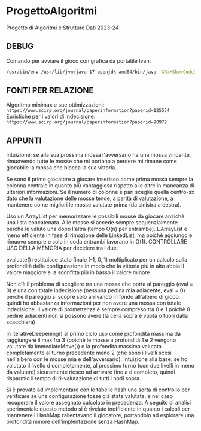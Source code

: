 # ProgettoAlgoritmi
Progetto di Algoritmi e Strutture Dati 2023-24

## DEBUG
Comando per avviare il gioco con grafica da portatile Ivan:
```bash
/usr/bin/env /usr/lib/jvm/java-17-openjdk-amd64/bin/java -XX:+ShowCodeDetailsInExceptionMessages -cp /home/ivan/.config/Code/User/workspaceStorage/8e146f0cc4710eb650eb9badd0eb4402/redhat.java/jdt_ws/Unibo_c8ba3648/bin connectx.CXGame 6 7 4 connectx.PojamDesi.PojamDesi connectx.L1.L1
```

## FONTI PER RELAZIONE
Algoritmo minimax e sue ottimizzazioni:  
`https://www.scirp.org/journal/paperinformation?paperid=125554`
Euristiche per i valori di indecisione:  
`https://www.scirp.org/journal/paperinformation?paperid=90972`

## APPUNTI
Intuizione: se alla sua prossima mossa l'avversario ha una mossa vincente, rimuovendo tutte le mosse che mi portano a perdere mi rimane come giocabile la mossa che blocca la sua vittoria.

Se sono il primo giocatore a giocare inserisco come prima mossa sempre la colonna centrale in quanto più vantaggiosa rispetto alle altre in mancanza di ulteriori informazioni. Se il numero di colonne è pari sceglie quella centro-sx dato che la valutazione delle mosse tende, a parità di valutazione, a mantenere come migliori le mosse valutate prima (da sinistra a destra).

Uso un ArrayList per memorizzare le possibili mosse da giocare anzichè una lista concatenata. Alle mosse si accede sempre sequenzialmente perchè le valuto una dopo l'altra (tempo O(n) per entrambe). L'ArrayList è meno efficiente in fase di rimozione delle LinkedList, ma poichè aggiungo e rimuovo sempre e solo in coda entrambi lavorano in O(1). CONTROLLARE USO DELLA MEMORIA per decidere tra i due.

evaluate() restituisce stato finale (-1, 0, 1) moltiplicato per un calcolo sulla profondità della configurazione in modo che la vittoria più in alto abbia il valore maggiore e la sconfitta più in basso il valore minore

Non c'è il problema di scegliere tra una mossa che porta al pareggio (eval = 0) e una con totale indecisione (nessuna pedina mia adiacente, eval = 0) perchè il pareggio si scopre solo arrivando in fondo all'albero di gioco, quindi ho abbastanza informazioni per non avere una mossa con totale indecisione.
Il valore di promettenza è sempre compreso tra 0 e 1 poichè 8 pedine adiacenti non si possono avere (la cella sopra è vuota o fuori dalla scacchiera)

In iterativeDeepening() al primo ciclo uso come profondità massima da raggiungere il max fra 3 (poichè le mosse a profondità 1 e 2 vengono valutate da immediateMove()) e la profondità massima valutata completamente al turno precedente meno 2 (che sono i livelli scesi nell'albero con le mosse mia e dell'avversario). Intuizione alla base: se ho valutato il livello d completamente, al prossimo turno (con due livelli in meno da valutare) sicuramente riesco ad arrivare fino a d completo, quindi risparmio il tempo di ri-valutazione di tutti i nodi sopra.

Si è provato ad implementare con le tabelle hash una sorta di controllo per verificare se una configurazione fosse già stata valutata, e nel caso recuperare il valore assegnato calcolato in precedenza. A seguito di analisi sperimentale questo metodo si è rivelato inefficiente in quanto i calcoli per mantenere l'HashMap rallentavano il giocatore, portandolo ad esplorare una profondità minore dell'implentazione senza HashMap.